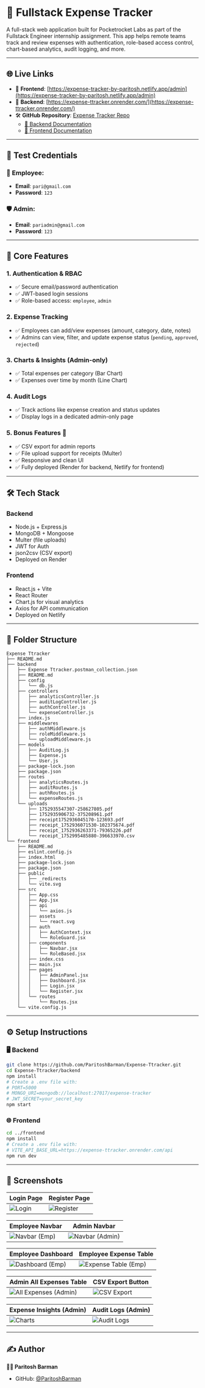 
# 💼 Fullstack Expense Tracker

A full-stack web application built for Pocketrocket Labs as part of the Fullstack Engineer internship assignment. This app helps remote teams track and review expenses with authentication, role-based access control, chart-based analytics, audit logging, and more.

---

## 🌐 Live Links

- 🔗 **Frontend**: [https://expense-tracker-by-paritosh.netlify.app/admin](https://expense-tracker-by-paritosh.netlify.app/admin)
- 🔗 **Backend**: [https://expense-ttracker.onrender.com/](https://expense-ttracker.onrender.com/)
- 🛠 **GitHub Repository**: [Expense Tracker Repo](https://github.com/ParitoshBarman/Expense-Ttracker)
  - [📄 Backend Documentation](https://github.com/ParitoshBarman/Expense-Ttracker/tree/master/backend)
  - [📄 Frontend Documentation](https://github.com/ParitoshBarman/Expense-Ttracker/tree/master/frontend)

---

## 🔐 Test Credentials

### 👤 Employee:
- **Email**: `pari@gmail.com`
- **Password**: `123`

### 🛡️ Admin:
- **Email**: `pariadmin@gmail.com`
- **Password**: `123`

---

## 🚀 Core Features

### 1. Authentication & RBAC
- ✅ Secure email/password authentication
- ✅ JWT-based login sessions
- ✅ Role-based access: `employee`, `admin`

### 2. Expense Tracking
- ✅ Employees can add/view expenses (amount, category, date, notes)
- ✅ Admins can view, filter, and update expense status (`pending`, `approved`, `rejected`)

### 3. Charts & Insights (Admin-only)
- ✅ Total expenses per category (Bar Chart)
- ✅ Expenses over time by month (Line Chart)

### 4. Audit Logs
- ✅ Track actions like expense creation and status updates
- ✅ Display logs in a dedicated admin-only page

### 5. Bonus Features 🎁
- ✅ CSV export for admin reports
- ✅ File upload support for receipts (Multer)
- ✅ Responsive and clean UI
- ✅ Fully deployed (Render for backend, Netlify for frontend)

---

## 🛠 Tech Stack

### Backend
- Node.js + Express.js
- MongoDB + Mongoose
- Multer (file uploads)
- JWT for Auth
- json2csv (CSV export)
- Deployed on Render

### Frontend
- React.js + Vite
- React Router
- Chart.js for visual analytics
- Axios for API communication
- Deployed on Netlify

---

## 📁 Folder Structure

```
Expense Ttracker
├── README.md
├── backend
│   ├── Expense Ttracker.postman_collection.json
│   ├── README.md
│   ├── config
│   │   └── db.js
│   ├── controllers
│   │   ├── analyticsController.js
│   │   ├── auditLogController.js
│   │   ├── authController.js
│   │   └── expenseController.js
│   ├── index.js
│   ├── middlewares
│   │   ├── authMiddleware.js
│   │   ├── roleMiddleware.js
│   │   └── uploadMiddleware.js
│   ├── models
│   │   ├── AuditLog.js
│   │   ├── Expense.js
│   │   └── User.js
│   ├── package-lock.json
│   ├── package.json
│   ├── routes
│   │   ├── analyticsRoutes.js
│   │   ├── auditRoutes.js
│   │   ├── authRoutes.js
│   │   └── expenseRoutes.js
│   └── uploads
│       ├── 1752935547307-258627805.pdf
│       ├── 1752935906732-375208961.pdf
│       ├── receipt1752936045170-123693.pdf
│       ├── receipt_1752936071530-102375674.pdf
│       ├── receipt_1752936263371-79365226.pdf
│       └── receipt_1752995485880-396633970.csv
└── frontend
    ├── README.md
    ├── eslint.config.js
    ├── index.html
    ├── package-lock.json
    ├── package.json
    ├── public
    │   ├── _redirects
    │   └── vite.svg
    ├── src
    │   ├── App.css
    │   ├── App.jsx
    │   ├── api
    │   │   └── axios.js
    │   ├── assets
    │   │   └── react.svg
    │   ├── auth
    │   │   ├── AuthContext.jsx
    │   │   └── RoleGuard.jsx
    │   ├── components
    │   │   ├── Navbar.jsx
    │   │   └── RoleBased.jsx
    │   ├── index.css
    │   ├── main.jsx
    │   ├── pages
    │   │   ├── AdminPanel.jsx
    │   │   ├── Dashboard.jsx
    │   │   ├── Login.jsx
    │   │   └── Register.jsx
    │   └── routes
    │       └── Routes.jsx
    └── vite.config.js
```

---

## ⚙️ Setup Instructions

### 🖥️ Backend

```bash
git clone https://github.com/ParitoshBarman/Expense-Ttracker.git
cd Expense-Ttracker/backend
npm install
# Create a .env file with:
# PORT=5000
# MONGO_URI=mongodb://localhost:27017/expense-tracker
# JWT_SECRET=your_secret_key
npm start
```

### 🌐 Frontend

```bash
cd ../frontend
npm install
# Create a .env file with:
# VITE_API_BASE_URL=https://expense-ttracker.onrender.com/api
npm run dev
```

---

## 📸 Screenshots

| Login Page | Register Page |
|------------|----------------|
| ![Login](./screenshots/login_page.png) | ![Register](./screenshots/register.png) |

| Employee Navbar | Admin Navbar |
|------------------|---------------|
| ![Navbar (Emp)](./screenshots/navbar_emp_view.JPG) | ![Navbar (Admin)](./screenshots/navbar_admin_view.JPG) |

| Employee Dashboard | Employee Expense Table |
|--------------------|------------------------|
| ![Dashboard (Emp)](./screenshots/dashboard_emp_view.png) | ![Expense Table (Emp)](./screenshots/expense_table_emp_view.JPG) |

| Admin All Expenses Table | CSV Export Button |
|---------------------------|------------------|
| ![All Expenses (Admin)](./screenshots/all_expenses_table_admin_view.JPG) | ![CSV Export](./screenshots/export_csv_admin_view.JPG) |

| Expense Insights (Admin) | Audit Logs (Admin) |
|--------------------------|--------------------|
| ![Charts](./screenshots/expense_catagory_monthly_barchart_linechart_admin_view.JPG) | ![Audit Logs](./screenshots/audit_logs.JPG) |



---



## ✍️ Author

**👨‍💻 Paritosh Barman**
- GitHub: [@ParitoshBarman](https://github.com/ParitoshBarman)
